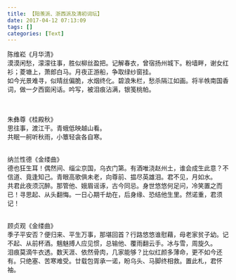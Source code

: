 ```yaml
---
title: 【阳羡派、浙西派及清初词坛】
date: 2017-04-12 07:13:09
tags: []
categories: [Text]
---
```


<p dir="ltr"  >陈维崧《月华清》<br />漠漠闲愁，濛濛往事，胜似柳丝盈把。记解春衣，曾宿扬州城下。粉墙畔，谢女红衫；菱塘上，萧郎白马。月夜正游船，争取绿纱窗挂。<br />如今光景难寻，似晴丝偏脆，水烟终化。碧浪朱栏，愁杀隔江如画。将半帙南国香词，做一夕西窗闲话。吟写，被泪痕沾满，银笺桃帕。<br /><br /><br /></p> 
<p dir="ltr"  >朱彝尊《桂殿秋》<br />思往事，渡江干。青蛾低映越山看。<br />共眠一舸听秋雨，小簟轻衾各自寒。<br /><br /></p> 
<p dir="ltr"  >纳兰性德《金缕曲》<br />德也狂生耳！偶然间、缁尘京国，乌衣门第。有酒唯浇赵州土，谁会成生此意？不信道、竟逢知己。青眼高歌俱未老，向尊前、揾尽英雄泪。君不见，月如水。<br />共君此夜须沉醉。那管他、娥眉谣诼，古今同忌。身世悠悠何足问，冷笑置之而已！寻思起、从头翻悔。一日心期千劫在，后身缘、恐结他生里。然诺重，君须记！<br /><br /></p> 
<p dir="ltr"  >顾贞观《金缕曲》<br />季子平安否？便归来、平生万事，那堪回首？行路悠悠谁慰藉，母老家贫子幼。记不起、从前杯酒。魑魅搏人应见惯，总输他、覆雨翻云手。冰与雪，周旋久。<br />泪痕莫滴牛衣透。数天涯、依然骨肉，几家能够？比似红颜多薄命，更不如今还有。只绝塞、苦寒难受。廿载包胥承一诺，盼乌头、马脚终相救。置此札，君怀袖。</p>